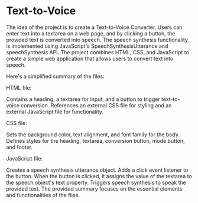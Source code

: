 # Text-to-Voice

The idea of the project is to create a Text-to-Voice Converter. Users can enter text into a textarea on a web page, and by clicking a button, the provided text is converted into speech. The speech synthesis functionality is implemented using JavaScript's SpeechSynthesisUtterance and speechSynthesis API. The project combines HTML, CSS, and JavaScript to create a simple web application that allows users to convert text into speech.

Here's a simplified summary of the files:

HTML file:

Contains a heading, a textarea for input, and a button to trigger text-to-voice conversion.
References an external CSS file for styling and an external JavaScript file for functionality.

CSS file:

Sets the background color, text alignment, and font family for the body.
Defines styles for the heading, textarea, conversion button, mode button, and footer.

JavaScript file:

Creates a speech synthesis utterance object.
Adds a click event listener to the button.
When the button is clicked, it assigns the value of the textarea to the speech object's text property.
Triggers speech synthesis to speak the provided text.
The provided summary focuses on the essential elements and functionalities of the files.




